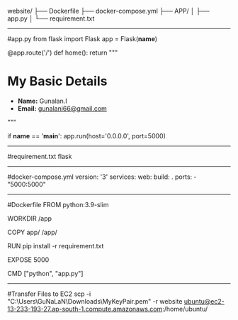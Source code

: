 website/
├── Dockerfile
├── docker-compose.yml
├── APP/
│   ├── app.py
│   └── requirement.txt

----------------------------------------------------------------
#app.py
from flask import Flask
app = Flask(__name__)

@app.route('/')
def home():
    return """
    <h1>My Basic Details</h1>
    <ul>
        <li><strong>Name:</strong> Gunalan.I</li>
        <li><strong>Email:</strong> gunalani66@gmail.com</li>
    </ul>
    """

if __name__ == '__main__':
    app.run(host='0.0.0.0', port=5000)

-------------------------------------------------------------------------
#requirement.txt
flask

-------------------------------------------------------------------------
#docker-compose.yml
version: '3'
services:
  web:
    build: .
    ports:
      - "5000:5000"

-------------------------------------------------------------------------------
#Dockerfile
FROM python:3.9-slim

WORKDIR /app

COPY app/ /app/

RUN pip install -r requirement.txt

EXPOSE 5000

CMD ["python", "app.py"]

------------------------------------------------------------------------------
#Transfer Files to EC2
scp -i "C:\Users\GuNaLaN\Downloads\MyKeyPair.pem" -r website ubuntu@ec2-13-233-193-27.ap-south-1.compute.amazonaws.com:/home/ubuntu/
